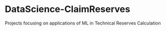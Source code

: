 # DataScience-ClaimReserves
Projects focusing on applications of ML in Technical Reserves Calculation
